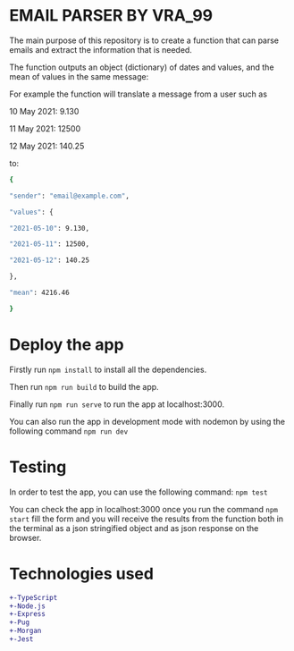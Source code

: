 # EMAIL PARSER BY VRA_99

The main purpose of this repository is to create a function that can parse emails and extract the information that is needed.

The function outputs an object (dictionary) of dates and values, and the mean of values in the same message:

For example the function will translate a message from a user such as 

10 May 2021: 9.130

11 May 2021: 12500

12 May 2021: 140.25

to:

```bash 
{

"sender": "email@example.com",

"values": {

"2021-05-10": 9.130,

"2021-05-11": 12500,

"2021-05-12": 140.25

},

"mean": 4216.46

}
```

# Deploy the app

Firstly run ``` npm install ``` to install all the dependencies.

Then run ``` npm run build ``` to build the app.

Finally run ``` npm run serve ``` to run the app at localhost:3000.

You can also run the app in development mode with nodemon by using the following command ```npm run dev```

# Testing
In order to test the app, you can use the following command:
```npm test```

You can check the app in localhost:3000 once you run the command ```npm start``` fill the form and you will receive the results from the function both in the terminal as a json stringified object and as json response on the browser.

# Technologies used
```diff
+-TypeScript
+-Node.js
+-Express
+-Pug
+-Morgan
+-Jest
````


